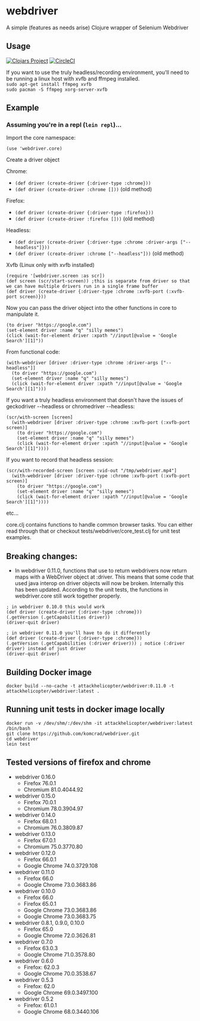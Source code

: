 # webdriver

A simple (features as needs arise) Clojure wrapper of Selenium Webdriver

## Usage
[![Clojars Project](https://img.shields.io/clojars/v/webdriver.svg)](https://clojars.org/webdriver)
[![CircleCI](https://circleci.com/gh/komcrad/webdriver/tree/master.svg?style=svg&circle-token=a5fcd5b0389dd482ec5e55fb3c6bab0715377cd9)](https://circleci.com/gh/komcrad/webdriver/tree/master)

If you want to use the truly headless/recording environment, you'll need to be running a linux host with xvfb and ffmpeg installed.  
`sudo apt-get install ffmpeg xvfb`  
`sudo pacman -S ffmpeg xorg-server-xvfb`

## Example
### Assuming you're in a repl (`lein repl`)...

Import the core namespace:

`(use 'webdriver.core)`

Create a driver object

Chrome:
- `(def driver (create-driver {:driver-type :chrome}))`
- `(def driver (create-driver :chrome []))` (old method)

Firefox:
- `(def driver (create-driver {:driver-type :firefox}))`
- `(def driver (create-driver :firefox []))` (old method)

Headless:
- `(def driver (create-driver {:driver-type :chrome :driver-args ["--headless"]}))`
- `(def driver (create-driver :chrome ["--headless"]))` (old method)

Xvfb (Linux only with xvfb installed)

```
(require '[webdriver.screen :as scr])
(def screen (scr/start-screen)) ;this is separate from driver so that we can have multiple drivers run in a single frame buffer
(def driver (create-driver {:driver-type :chrome :xvfb-port (:xvfb-port screen)}))
```

Now you can pass the driver object into the other functions in core to manipulate it.

```
(to driver "https://google.com")
(set-element driver :name "q" "silly memes")
(click (wait-for-element driver :xpath "//input[@value = 'Google Search'][1]"))
```

From functional code:
```
(with-webdriver [driver :driver-type :chrome :driver-args ["--headless"]]
  (to driver "https://google.com")
  (set-element driver :name "q" "silly memes")
  (click (wait-for-element driver :xpath "//input[@value = 'Google Search'][1]")))
```

If you want a truly headless environment that doesn't have the issues of geckodriver --headless or chromedriver --headless:
```
(scr/with-screen [screen]
  (with-webdriver [driver :driver-type :chrome :xvfb-port (:xvfb-port screen)]
    (to driver "https://google.com")
    (set-element driver :name "q" "silly memes")
    (click (wait-for-element driver :xpath "//input[@value = 'Google Search'][1]"))))
```

If you want to record that headless session:
```
(scr/with-recorded-screen [screen :vid-out "/tmp/webdriver.mp4"]
  (with-webdriver [driver :driver-type :chrome :xvfb-port (:xvfb-port screen)]
    (to driver "https://google.com")
    (set-element driver :name "q" "silly memes")
    (click (wait-for-element driver :xpath "//input[@value = 'Google Search'][1]"))))
```

etc...

core.clj contains functions to handle common browser tasks. You can either read through that or checkout tests/webdriver/core_test.clj for unit test examples.

## Breaking changes:
  - In webdriver 0.11.0, functions that use to return webdrivers now return maps with a WebDriver object at :driver. This means that some code that used java interop on driver objects will now be broken. Internally this has been updated. According to the unit tests, the functions in webdriver.core still work together properly.
  ```
  ; in webdriver 0.10.0 this would work
  (def driver (create-driver {:driver-type :chrome}))
  (.getVersion (.getCapabilities driver))
  (driver-quit driver)

  ; in webdriver 0.11.0 you'll have to do it differently
  (def driver (create-driver {:driver-type :chrome}))
  (.getVersion (.getCapabilities (:driver driver))) ; notice (:driver driver) instead of just driver
  (driver-quit driver)
  ```

## Building Docker image
```
docker build --no-cache -t attackhelicopter/webdriver:0.11.0 -t attackhelicopter/webdriver:latest .
```

## Running unit tests in docker image locally
```
docker run -v /dev/shm/:/dev/shm -it attackhelicopter/webdriver:latest /bin/bash
git clone https://github.com/komcrad/webdriver.git
cd webdriver
lein test
```

## Tested versions of firefox and chrome
- webdriver 0.16.0
  - Firefox 76.0.1
  - Chromium 81.0.4044.92
- webdriver 0.15.0
  - Firefox 70.0.1
  - Chromium 78.0.3904.97
- webdriver 0.14.0
  - Firefox 68.0.1
  - Chromium 76.0.3809.87
- webdriver 0.13.0
  - Firefox 67.0.1
  - Chromium 75.0.3770.80
- webdriver 0.12.0
  - Firefox 66.0.1
  - Google Chrome 74.0.3729.108
- webdriver 0.11.0
  - Firefox 66.0
  - Google Chrome 73.0.3683.86
- webdriver 0.10.0
  - Firefox 66.0
  - Firefox 65.0.1
  - Google Chrome 73.0.3683.86
  - Google Chrome 73.0.3683.75
- webdriver 0.8.1, 0.9.0, 0.10.0
  - Firefox 65.0
  - Google Chrome 72.0.3626.81
- webdriver 0.7.0
  - Firefox 63.0.3
  - Google Chrome 71.0.3578.80
- webdriver 0.6.0
  - Firefox: 62.0.3
  - Google Chrome 70.0.3538.67
- webdriver 0.5.3
  - Firefox: 62.0
  - Google Chrome 69.0.3497.100
- webdriver 0.5.2
  - Firefox: 61.0.1
  - Google Chrome 68.0.3440.106
